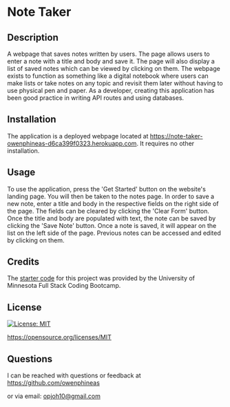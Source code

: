 # Note Taker

## Description
A webpage that saves notes written by users. The page allows users to enter a note with a title and body and save it. The page will also display a list of saved notes which can be viewed by clicking on them. The webpage exists to function as something like a digital notebook where users can make lists or take notes on any topic and revisit them later without having to use physical pen and paper. As a developer, creating this application has been good practice in writing API routes and using databases.

## Installation
The application is a deployed webpage located at https://note-taker-owenphineas-d6ca399f0323.herokuapp.com. It requires no other installation.

## Usage
To use the application, press the 'Get Started' button on the website's landing page. You will then be taken to the notes page. In order to save a new note, enter a title and body in the respective fields on the right side of the page. The fields can be cleared by clicking the 'Clear Form' button. Once the title and body are populated with text, the note can be saved by clicking the 'Save Note' button. Once a note is saved, it will appear on the list on the left side of the page. Previous notes can be accessed and edited by clicking on them.

## Credits
The [starter code](https://github.com/coding-boot-camp/miniature-eureka) for this project was provided by the University of Minnesota Full Stack Coding Bootcamp.

## License
[![License: MIT](https://img.shields.io/badge/License-MIT-yellow.svg)](https://opensource.org/licenses/MIT)

https://opensource.org/licenses/MIT

## Questions
I can be reached with questions or feedback at https://github.com/owenphineas

or via email: opjoh10@gmail.com
